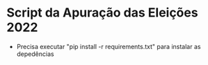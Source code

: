 # Script da Apuração das Eleições 2022

- Precisa executar "pip install -r requirements.txt" para instalar as depedências
